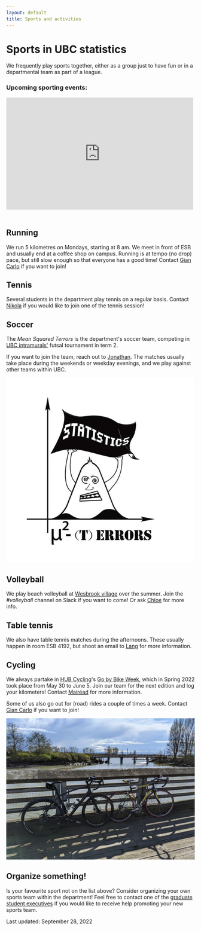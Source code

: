 ```yaml
---
layout: default
title: Sports and activities
---
```


# Sports in UBC statistics

We frequently play sports together,
either as a group just to have fun or in a departmental team as part of a league.


<div class="span9">
	<h3>Upcoming sporting events:</h3>
  <iframe src="https://calendar.google.com/calendar/embed?height=300&wkst=1&bgcolor=%23ffffff&ctz=America%2FVancouver&showTitle=0&showPrint=0&showCalendars=0&title&src=YjF1bDRsajc1YWRtYmVsYWtqOGpkczBoODRAZ3JvdXAuY2FsZW5kYXIuZ29vZ2xlLmNvbQ&color=%23E4C441" style="border-width:0" width="500" height="300" frameborder="0" scrolling="no">
  </iframe>
</div><!--/span-->
<br/>

## Running

We run 5 kilometres on Mondays, starting at 8 am. We meet in front of ESB and usually end at a 
coffee shop on campus. Running is at tempo (no drop) pace, but still slow enough so that 
everyone has a good time! 
Contact [Gian Carlo](https://www.stat.ubc.ca/users/gian-carlo-di-luvi) if you want to join!


## Tennis

Several students in the department play tennis on a regular basis. 
Contact [Nikola](https://www.stat.ubc.ca/users/nikola-surjanovic) if you would like to join
one of the tennis session!


## Soccer

The *Mean Squared Terrors* is the department's soccer team,
competing in [UBC intramurals'](https://recreation.ubc.ca/intramurals/)
futsal tournament in term 2.

If you want to join the team, reach out to
[Jonathan](https://www.stat.ubc.ca/users/jonathan-ok-agyeman).
The matches usually take place during the weekends or weekday evenings,
and we play against other teams within UBC.

![Mean Squared Terrors](img/mst.png)


## Volleyball

We play beach volleyball at
[Wesbrook village](http://www.discoverwesbrook.com/posts/beach-volleyball-right-in-the-village#.Yqd7cxzMIsk)
over the summer.
Join the *#volleyball* channel on Slack if you want to come!
Or ask [Chloe](https://www.stat.ubc.ca/users/xinyuan-chloe-you) for more info.


## Table tennis

We also have table tennis matches during the afternoons.
These usually happen in room ESB 4192, but shoot an email to
[Lang](https://www.stat.ubc.ca/users/lang-wu) for more information.


## Cycling

We always partake in [HUB Cycling](https://bikehub.ca/)'s
[Go by Bike Week](https://bikehub.ca/bike-events/go-by-bike-week),
which in Spring 2022 took place from May 30 to June 5.
Join our team for the next edition and log your kilometers!
Contact [Mairéad](https://www.stat.ubc.ca/users/mairead-roche) for more information.

Some of us also go out for (road) rides a couple of times a week.
Contact [Gian Carlo](https://www.stat.ubc.ca/users/gian-carlo-di-luvi)
if you want to join!

![Ride to Steveston](img/road-cycling-min.jpg)


## Organize something!

Is your favourite sport not on the list above?
Consider organizing your own sports team within the department!
Feel free to contact one of the [graduate student executives](./about.html) if you would like to receive help promoting your new sports team.


Last updated: September 28, 2022
